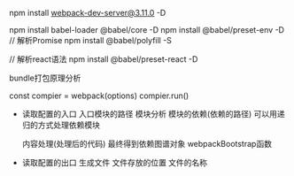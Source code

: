 npm install webpack-dev-server@3.11.0 -D

npm install babel-loader @babel/core -D
npm install @babel/preset-env -D
// 解析Promise
npm install @babel/polyfill -S

// 解析react语法
npm install @babel/preset-react -D


bundle打包原理分析

const compier = webpack(options)
compier.run()

- 读取配置的入口
  入口模块的路径
  模块分析
    模块的依赖(依赖的路径)
      可以用递归的方式处理依赖模块

    内容处理(处理后的代码)
    最终得到依赖图谱对象
  webpackBootstrap函数
  
    

- 读取配置的出口
  生成文件
    文件存放的位置
    文件的名称
